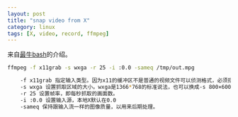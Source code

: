 ```yaml
---
layout: post
title: "snap video from X"
category: linux
tags: [X, video, record, ffmpeg]
---
```


来自[最牛bash](http://www.isspy.com/most_useful_linux_commands_1/)的介绍。

```bash
ffmpeg -f x11grab -s wxga -r 25 -i :0.0 -sameq /tmp/out.mpg

    -f x11grab 指定输入类型。因为x11的缓冲区不是普通的视频文件可以侦测格式，必须指定后ffmpeg才知道如何获得输入。
    -s wxga 设置抓取区域的大小。wxga是1366*768的标准说法，也可以换成-s 800×600的写法。
    -r 25 设置帧率，即每秒抓取的画面数。
    -i :0.0 设置输入源，本地X默认在0.0
    -sameq 保持跟输入流一样的图像质量，以用来后期处理。
```

